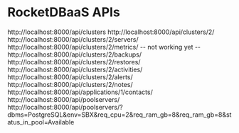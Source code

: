 <h1>RocketDBaaS APIs</h1>

http://localhost:8000/api/clusters
http://localhost:8000/api/clusters/2/
http://localhost:8000/api/clusters/2/servers/
http://localhost:8000/api/clusters/2/metrics/   -- not working yet --
http://localhost:8000/api/clusters/2/backups/
http://localhost:8000/api/clusters/2/restores/
http://localhost:8000/api/clusters/2/activities/
http://localhost:8000/api/clusters/2/alerts/
http://localhost:8000/api/clusters/2/notes/
http://localhost:8000/api/applications/1/contacts/
http://localhost:8000/api/poolservers/
http://localhost:8000/api/poolservers/?dbms=PostgreSQL&env=SBX&req_cpu=2&req_ram_gb=8&req_ram_gb=8&status_in_pool=Available
